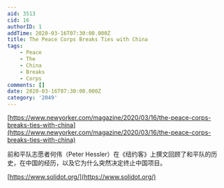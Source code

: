```yaml
---
aid: 3513
cid: 16
authorID: 1
addTime: 2020-03-16T07:30:00.000Z
title: The Peace Corps Breaks Ties with China
tags:
    - Peace
    - The
    - China
    - Breaks
    - Corps
comments: []
date: 2020-03-16T07:30:00.000Z
category: '2049'
---
```


[https://www.newyorker.com/magazine/2020/03/16/the-peace-corps-breaks-ties-with-china](https://www.newyorker.com/magazine/2020/03/16/the-peace-corps-breaks-ties-with-china)

前和平队志愿者何伟（Peter Hessler）在《纽约客》上撰文回顾了和平队的历史，在中国的经历，以及它为什么突然决定终止中国项目。

[https://www.solidot.org/](https://www.solidot.org/)
